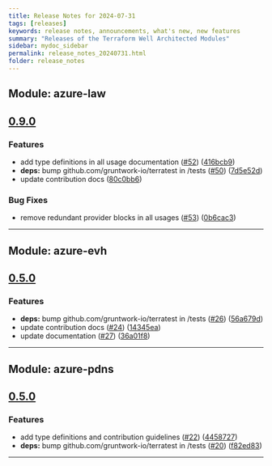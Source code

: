 ```yaml
---
title: Release Notes for 2024-07-31
tags: [releases]
keywords: release notes, announcements, what's new, new features
summary: "Releases of the Terraform Well Architected Modules"
sidebar: mydoc_sidebar
permalink: release_notes_20240731.html
folder: release_notes
---
```


## Module: azure-law
## [0.9.0](https://github.com/CloudNationHQ/terraform-azure-law/releases/tag/v0.9.0)


### Features

* add type definitions in all usage documentation ([#52](https://github.com/CloudNationHQ/terraform-azure-law/issues/52)) ([416bcb9](https://github.com/CloudNationHQ/terraform-azure-law/commit/416bcb981a4e40c981486bc311071197dc85e9f5))
* **deps:** bump github.com/gruntwork-io/terratest in /tests ([#50](https://github.com/CloudNationHQ/terraform-azure-law/issues/50)) ([7d5e52d](https://github.com/CloudNationHQ/terraform-azure-law/commit/7d5e52da6164d1d30a00051daa3de57e11aac9a9))
* update contribution docs ([80c0bb6](https://github.com/CloudNationHQ/terraform-azure-law/commit/80c0bb6bafaee0faf892c539218cedc9365ba2f2))


### Bug Fixes

* remove redundant provider blocks in all usages ([#53](https://github.com/CloudNationHQ/terraform-azure-law/issues/53)) ([0b6cac3](https://github.com/CloudNationHQ/terraform-azure-law/commit/0b6cac3aba700a03247c386db0a2cf5b41dbf231))

---

## Module: azure-evh
## [0.5.0](https://github.com/CloudNationHQ/terraform-azure-evh/releases/tag/v0.5.0)


### Features

* **deps:** bump github.com/gruntwork-io/terratest in /tests ([#26](https://github.com/CloudNationHQ/terraform-azure-evh/issues/26)) ([56a679d](https://github.com/CloudNationHQ/terraform-azure-evh/commit/56a679d6bc56e7a531b6f7b5ac11b42bd0bca6ea))
* update contribution docs ([#24](https://github.com/CloudNationHQ/terraform-azure-evh/issues/24)) ([14345ea](https://github.com/CloudNationHQ/terraform-azure-evh/commit/14345ead57dc237168ab502f7fef9ba0b399485c))
* update documentation ([#27](https://github.com/CloudNationHQ/terraform-azure-evh/issues/27)) ([36a01f8](https://github.com/CloudNationHQ/terraform-azure-evh/commit/36a01f8a4fb7d50c45a59d5e48feeb4e1635f8f4))

---

## Module: azure-pdns
## [0.5.0](https://github.com/CloudNationHQ/terraform-azure-pdns/releases/tag/v0.5.0)


### Features

* add type definitions and contribution guidelines ([#22](https://github.com/CloudNationHQ/terraform-azure-pdns/issues/22)) ([4458727](https://github.com/CloudNationHQ/terraform-azure-pdns/commit/4458727ec7e3b4db19d4f179cdef680a8364b250))
* **deps:** bump github.com/gruntwork-io/terratest in /tests ([#20](https://github.com/CloudNationHQ/terraform-azure-pdns/issues/20)) ([f82ed83](https://github.com/CloudNationHQ/terraform-azure-pdns/commit/f82ed839adebb30eabbc752a928fb3bc53b59318))

---

